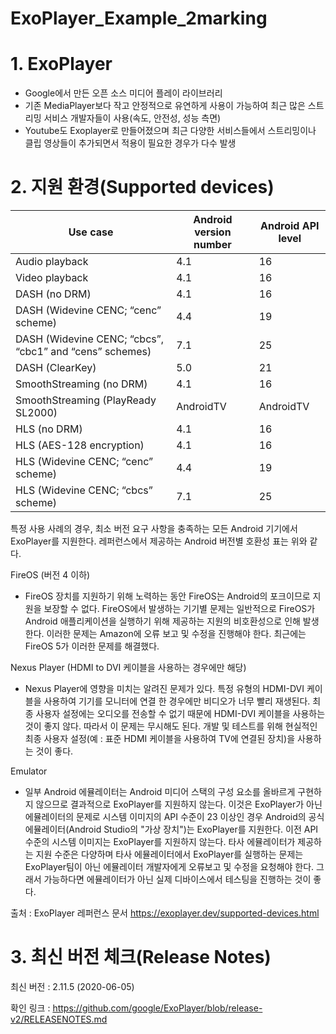 # ExoPlayer_Example_2marking

# 1. ExoPlayer
- Google에서 만든 오픈 소스 미디어 플레이 라이브러리
- 기존 MediaPlayer보다 작고 안정적으로 유연하게 사용이 가능하여 최근 많은 스트리밍 서비스 개발자들이 사용(속도, 안전성, 성능 측면)
- Youtube도 Exoplayer로 만들어졌으며 최근 다양한 서비스들에서 스트리밍이나 클립 영상들이 추가되면서 적용이 필요한 경우가 다수 발생

# 2. 지원 환경(Supported devices)

|Use case|Android version number|Android API level|
|------|---|---|
|Audio playback|4.1|16|
|Video playback|4.1|16|
|DASH (no DRM)|4.1|16|
|DASH (Widevine CENC; “cenc” scheme)|4.4|19|
|DASH (Widevine CENC; “cbcs”, “cbc1” and “cens” schemes)|7.1|25|
|DASH (ClearKey)|5.0|21|
|SmoothStreaming (no DRM)|4.1|16|
|SmoothStreaming (PlayReady SL2000)|AndroidTV|AndroidTV|
|HLS (no DRM)|4.1|16|
|HLS (AES-128 encryption)|4.1|16|
|HLS (Widevine CENC; “cenc” scheme)|4.4|19|
|HLS (Widevine CENC; “cbcs” scheme)|7.1|25|

특정 사용 사례의 경우, 최소 버전 요구 사항을 충족하는 모든 Android 기기에서 ExoPlayer를 지원한다. 레퍼런스에서 제공하는 Android 버전별 호환성 표는 위와 같다.

FireOS (버전 4 이하)
- FireOS 장치를 지원하기 위해 노력하는 동안 FireOS는 Android의 포크이므로 지원을 보장할 수 없다. FireOS에서 발생하는 기기별 문제는 일반적으로 FireOS가 Android 애플리케이션을 실행하기 위해 제공하는 지원의 비호환성으로 인해 발생한다. 이러한 문제는 Amazon에 오류 보고 및 수정을 진행해야 한다. 최근에는 FireOS 5가 이러한 문제를 해결했다.

Nexus Player (HDMI to DVI 케이블을 사용하는 경우에만 해당)
- Nexus Player에 영향을 미치는 알려진 문제가 있다. 특정 유형의 HDMI-DVI 케이블을 사용하여 기기를 모니터에 연결 한 경우에만 비디오가 너무 빨리 재생된다. 최종 사용자 설정에는 오디오를 전송할 수 없기 때문에 HDMI-DVI 케이블을 사용하는 것이 좋지 않다. 따라서 이 문제는 무시해도 된다. 개발 및 테스트를 위해 현실적인 최종 사용자 설정(예 : 표준 HDMI 케이블을 사용하여 TV에 연결된 장치)을 사용하는 것이 좋다.

Emulator
- 일부 Android 에뮬레이터는 Android 미디어 스택의 구성 요소를 올바르게 구현하지 않으므로 결과적으로 ExoPlayer를 지원하지 않는다. 이것은 ExoPlayer가 아닌 에뮬레이터의 문제로 시스템 이미지의 API 수준이 23 이상인 경우 Android의 공식 에뮬레이터(Android Studio의 "가상 장치")는 ExoPlayer를 지원한다. 이전 API 수준의 시스템 이미지는 ExoPlayer를 지원하지 않는다. 타사 에뮬레이터가 제공하는 지원 수준은 다양하며 타사 에뮬레이터에서 ExoPlayer를 실행하는 문제는 ExoPlayer팀이 아닌 에뮬레이터 개발자에게 오류보고 및 수정을 요청해야 한다. 그래서 가능하다면 에뮬레이터가 아닌 실제 디바이스에서 테스팅을 진행하는 것이 좋다.

출처 : ExoPlayer 레퍼런스 문서 https://exoplayer.dev/supported-devices.html

# 3. 최신 버전 체크(Release Notes)

최신 버전 : 2.11.5 (2020-06-05)

확인 링크 : https://github.com/google/ExoPlayer/blob/release-v2/RELEASENOTES.md
